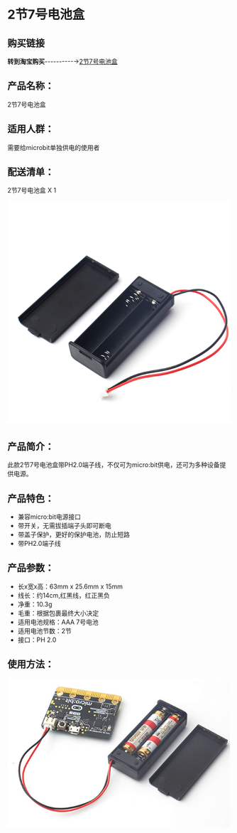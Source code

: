 # 2节7号电池盒   

## 购买链接

__转到淘宝购买__----------→[2节7号电池盒](https://item.taobao.com/item.htm?spm=a1z10.3-c-s.w4002-17001215033.41.1df7762exi5M0c&id=561457322929)

## 产品名称：   

2节7号电池盒   

## 适用人群：   

需要给microbit单独供电的使用者  

## 配送清单：   
 
2节7号电池盒 X 1   

![](./chicun/BAT7.png)   

## 产品简介：   
此款2节7号电池盒带PH2.0端子线，不仅可为micro:bit供电，还可为多种设备提供电源。   

## 产品特色：   
- 兼容micro:bit电源接口    
- 带开关，无需拔插端子头即可断电   
- 带盖子保护，更好的保护电池，防止短路
- 带PH2.0端子线   

## 产品参数：   
- 长x宽x高：63mm x 25.6mm x 15mm   
- 线长：约14cm,红黑线，红正黑负   
- 净重：10.3g   
- 毛重：根据包裹最终大小决定   
- 适用电池规格：AAA 7号电池   
- 适用电池节数：2节   
- 接口：PH 2.0   

## 使用方法：   

![](./chicun/BATUSE.png)   

